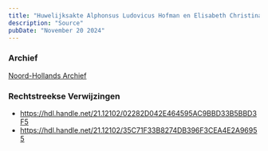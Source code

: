 ```yaml
---
title: "Huwelijksakte Alphonsus Ludovicus Hofman en Elisabeth Christina Vis 18-07-1928 "
description: "Source"
pubDate: "November 20 2024"
---
```


### Archief
[Noord-Hollands Archief](https://noord-hollandsarchief.nl/)

### Rechtstreekse Verwijzingen
- https://hdl.handle.net/21.12102/02282D042E464595AC9BBD33B5BBD3F5
- https://hdl.handle.net/21.12102/35C71F33B8274DB396F3CEA4E2A96955